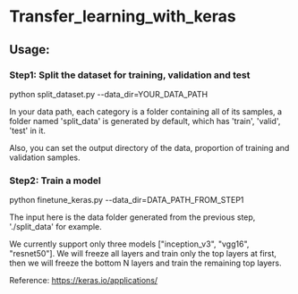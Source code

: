# Transfer_learning_with_keras

## Usage:

### Step1: Split the dataset for training, validation and test

python split_dataset.py --data_dir=YOUR_DATA_PATH

In your data path, each category is a folder containing all of its samples, a folder named 'split_data' is generated by default, which has 'train', 'valid', 'test' in it. 

Also, you can set the output directory of the data, proportion of training and validation samples.

### Step2: Train a model

python finetune_keras.py --data_dir=DATA_PATH_FROM_STEP1

The input here is the data folder generated from the previous step, './split_data' for example. 

We currently support only three models ["inception_v3", "vgg16", "resnet50"]. We will freeze all layers and train only the top layers at first, then we will freeze the bottom N layers and train the remaining top layers.

Reference: https://keras.io/applications/
